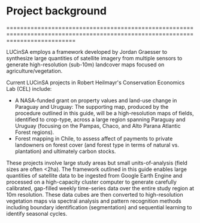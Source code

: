 # Project background
================================================================================================================================

LUCinSA employs a framework developed by Jordan Graesser to synthesize large quantities of satellite imagery from multiple sensors to generate high-resolution (sub-10m) landcover maps focused on agriculture/vegetation.

Current LUCinSA projects in Robert Heilmayr's Conservation Economics Lab (CEL) include:
* A NASA-funded grant on property values and land-use change in Paraguay and Uruguay:  The supporting map, produced by the procedure outlined in this guide, will be a high-resolution maps of fields, identified to crop-type, across a large region spanning Paraguay and Uruguay (focusing on the Pampas, Chaco, and Alto Parana Atlantic Forest regions).
* Forest mapping in Chile, to assess affect of payments to private landowners on forest cover (and forest type in terms of natural vs. plantation) and ultimately carbon stocks.

These projects involve large study areas but small units-of-analysis (field sizes are often <2ha). The framework outlined in this guide enables large quantities of satellite data to be ingested from Google Earth Engine and processed on a high-capacity cluster computer to generate carefully calibrated, gap-filled weekly time-series data over the entire study region at 10m resolution. These data cubes are then converted to high-resolution vegetation maps via spectral analysis and pattern recognition methods including boundary identification (segmentation) and sequential learning to identify seasonal cycles.  
